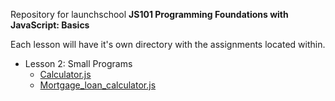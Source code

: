 Repository for launchschool **JS101 Programming Foundations with JavaScript: Basics**

Each lesson will have it's own directory with the assignments located within.

* Lesson 2: Small Programs
  * [Calculator.js](https://github.com/sethbMiami/JS101/blob/main/lesson_2/calculator.js)
  * [Mortgage_loan_calculator.js](https://github.com/sethbMiami/JS101/blob/main/lesson_2/mortgage_loan_calculator.js)